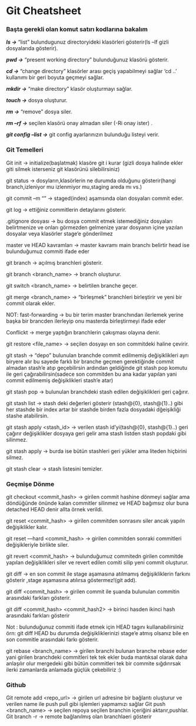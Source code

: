 # Git Cheatsheet


 
### Başta gerekli olan komut satırı kodlarına bakalım

***ls ->*** “list” bulundugunuz directoryideki klasörleri gösterir(ls –lf gizli dosyalarıda gösterir). 

***pwd ->*** “present working directory” bulunduğunuz klasörü gösterir. 

***cd <filename>  ->*** “change directory” klasörler arası geçiş yapabilmeyi sağlar ‘cd ..’ kullanımı bir geri boyuta geçmeyi sağlar. 

***mkdir <filename> ->*** “make directory” klasör oluşturmayı sağlar. 

***touch <filename> ->*** dosya oluşturur. 

***rm <filename> ->*** “remove” dosya siler. 

***rm –rf <filename> ->*** seçilen klasörü onay almadan siler (-Ri onay ister) . 

***git config –list ->*** git config ayarlarınızın bulunduğu listeyi verir. 

### Git Temelleri 

Git init -> initialize(başlatmak) klasöre git i kurar (gizli dosya halinde ekler giti silmek isterseniz git klasörünü silebilirsiniz) 

git status -> dosyların,klasörlerin ne durumda olduğunu gösterir(hangi branch,izleniyor mu izlenmiyor mu,staging areda mı vs.) 

git commit –m “<message>” -> staged(index) aşamsında olan dosyaları commit eder. 

git log -> ettiğiniz commitlerin detaylarını gösterir. 

.gitignore dosyası -> bu dosya commit etmek istemediğiniz dosyaları belirtmenize ve onları görmezden gelmenize yarar dosyanın içine yazılan dosyalar veya klasörler stage’e gönderilmez 

master ve HEAD kavramları -> master kavramı main branchı belirtir head ise bulunduğumuz commiti ifade eder 

git branch -> açılmış branchleri gösterir. 

git branch <branch_name> -> branch oluşturur. 

git switch <branch_name> -> belirtilen branche geçer. 

git merge <branch_name> -> “birleşmek” branchleri birleştirir ve yeni bir commit olarak ekler. 

NOT: fast-forwarding -> bu bir terim master branchından ilerlemek yerine başka bir brancden ilerleyip onu masterda birleştirmeyi ifade eder 

 

Conflickt -> merge yaptığın branchlerin çakışması olayına denir. 

git restore <file_name> -> seçilen dosyayı en son commitdeki haline çevirir. 

git stash -> “depo” bulunulan branchde commit edilmemiş değişiklikleri ayrı biryere alır bu sayede farklı bir branche geçmen gerektiğinde commit almadan stash’e atıp geçebilirsin ardından geldiğinde git stash pop komutu ile geri çağırabilirsin(sadece son commitden bu ana kadar yapılan yani commit edilmemiş değişiklikleri stash’e atar) 

git stash pop -> bulunulan branchdeki stash edilen değişiklikleri geri çağırır. 

git stash list -> stash deki değerleri gösterir (stash@{0}, stash@{1}..) gibi her stashde bir index artar bir stashde birden fazla dosyadaki dğeişikliği stashe atabilirsin. 

git stash apply <stash_id> -> verilen stash id’yi(tash@{0}, stash@{1}..) geri çağırır değişiklikler dosyaya geri gelir ama stash listden stash popdaki gibi silinmez. 

git stash apply -> burda ise bütün stashleri geri yükler ama liteden hiçbirini silmez. 

git stash clear -> stash listesini temizler. 

### Geçmişe Dönme 

git checkout <commit_hash> ->   girilen commit hashine dönmeyi sağlar ama döndüğünde önünde kalan commitler silinmez ve HEAD bağımsız olur buna detached HEAD denir allta örnek verildi. 

git reset <commit_hash> -> girilen commitden sonrasını siler ancak yapıln değişiklikler kalır. 

git reset ––hard <commit_hash> -> girilen commitden sonraki commitleri değişikleriyle birlikte siler. 

git revert <commit_hash> -> bulunduğumuz commitedn girilen commitde yapılan değişiklikleri siler ve revert edilen comiti silip yeni commit oluşturur.  

git diff -> en son commit ile stage aşamasına atılmamış değişikliklerin farkını gösterir ,stage aşamasına atılırsa göstermez!(git add). 

git diff <commit_hash> -> girilen commit ile şuanda bulunulan commitin arasındaki farkları gösterir. 

git diff <commit_hash> <commit_hash2> -> birinci hasden ikinci hash arasındaki farkları gösterir  

Not : bulunduğunuz commiti ifade etmek için HEAD tagını kullanabilirsiniz örn: git diff HEAD  bu durumda değişikliklerinizi stage’e atmış olsanız bile en son commitle arasındaki farkı gösterir.  

git rebase <branch_name> -> girilen branchi bulunan branche rebase eder yani girilen branchdeki commitleri tek tek ekler buda mantıksal olarak daha anlaşılır olur mergedeki gibi bütün commitleri tek bir commite sığdırırsak ilerki zamanlarda anlamada güçlük çekebiliriz :) 

### Github
Git remote add <name> <repo_url> -> girilen url adresine bir bağlantı oluşturur ve verilen name ile push pull gibi işlemleri yapmamızı sağlar
Git push <name>  <branch_name> -> seçilen repoya seçilen branchin içeriğini aktarır,pushlar.
Git branch -r  -> remote bağlanılmış olan branchlaeri gösterir


 

 

 

 

 
